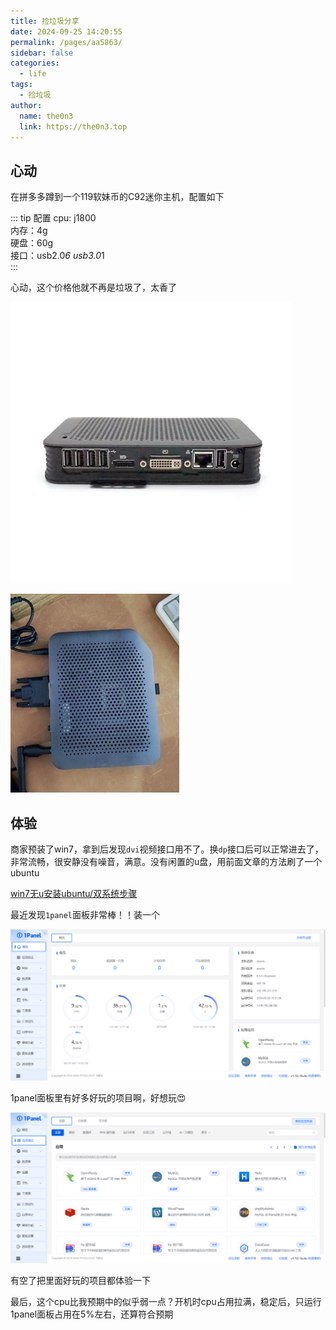```yaml
---
title: 捡垃圾分享
date: 2024-09-25 14:20:55
permalink: /pages/aa5863/
sidebar: false
categories:
  - life
tags:
  - 捡垃圾
author: 
  name: the0n3
  link: https://the0n3.top
---
```


## 心动

在拼多多蹲到一个119软妹币的C92迷你主机，配置如下

::: tip 配置
cpu: j1800  
内存：4g  
硬盘：60g  
接口：usb2.0*6 usb3.0*1  
:::

心动，这个价格他就不再是垃圾了，太香了

![4](/medias/c92/4.jpg)

![3](/medias/c92/3.jpg)

## 体验

商家预装了win7，拿到后发现`dvi`视频接口用不了。换`dp`接口后可以正常进去了，非常流畅，很安静没有噪音，满意。没有闲置的u盘，用前面文章的方法刷了一个ubuntu

[win7无u安装ubuntu/双系统步骤](/pages/7d7a3a/)

最近发现`1panel`面板非常棒！！装一个

![1panel](/medias/c92/1panel.png)

1panel面板里有好多好玩的项目啊，好想玩😍

![shop](/medias/c92/1panel1.png)

有空了把里面好玩的项目都体验一下

最后，这个cpu比我预期中的似乎弱一点？开机时cpu占用拉满，稳定后，只运行1panel面板占用在5%左右，还算符合预期